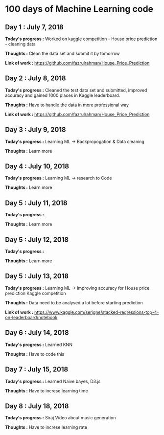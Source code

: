 # 100 days of Machine Learning code

## Day 1 : July 7, 2018


__Today's progress  :__ Worked on kaggle competition - House price prediction - cleaning data

__Thoughts :__ Clean the data set and submit it by tomorrow

__Link of work :__ https://github.com/fazrulrahman/House_Price_Prediction

## Day 2 : July 8, 2018


__Today's progress  :__ Cleaned the test data set and submitted, improved accuracy and gained 1000 places in Kaggle leaderboard.

__Thoughts :__ Have to handle the data in more professional way

__Link of work :__ https://github.com/fazrulrahman/House_Price_Prediction


## Day 3 : July 9, 2018

__Today's progress  :__ Learning ML -> Backpropogation & Data cleaning

__Thoughts :__ Learn more

## Day 4 : July 10, 2018

__Today's progress  :__ Learning ML -> research to Code

__Thoughts :__ Learn more

## Day 5 : July 11, 2018

__Today's progress  :__ 

__Thoughts :__ Learn more

## Day 5 : July 12, 2018

__Today's progress  :__ 

__Thoughts :__ Learn more

## Day 5 : July 13, 2018

__Today's progress  :__ Learning ML -> Improving accuracy for House price prediction Kaggle competition

__Thoughts :__ Data need to be analysed a lot before starting prediction

__Link of work :__ https://www.kaggle.com/serigne/stacked-regressions-top-4-on-leaderboard/notebook

## Day 6 : July 14, 2018

__Today's progress  :__ Learned KNN

__Thoughts :__ Have to code this

## Day 7 : July 15, 2018

__Today's progress  :__ Learned Naive bayes, D3.js

__Thoughts :__ Have to increse learning time

## Day 8 : July 18, 2018

__Today's progress  :__ Siraj Video about music generation 

__Thoughts :__ Have to increse learning rate
<!-- __Link of work :__ https://www.kaggle.com/serigne/stacked-regressions-top-4-on-leaderboard/notebook -->


